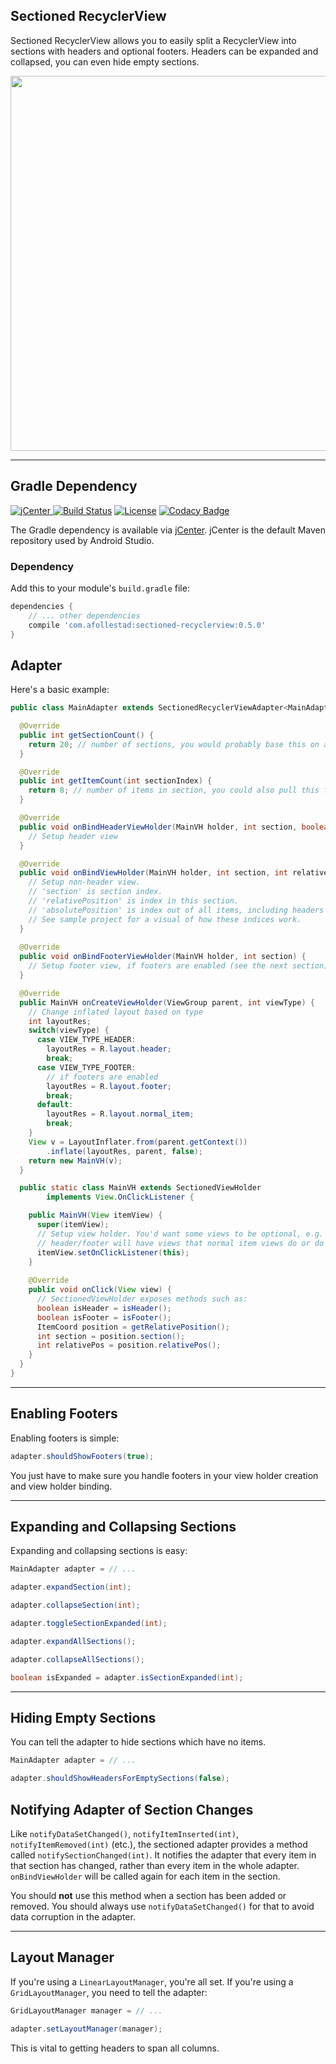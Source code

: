 ## Sectioned RecyclerView

Sectioned RecyclerView allows you to easily split a RecyclerView into sections with headers and optional footers. 
Headers can be expanded and collapsed, you can even hide empty sections. 

<img src="https://raw.githubusercontent.com/afollestad/sectioned-recyclerview/master/art/showcase3.png" width="600" />

---

## Gradle Dependency

[ ![jCenter](https://api.bintray.com/packages/drummer-aidan/maven/sectioned-recyclerview/images/download.svg) ](https://bintray.com/drummer-aidan/maven/sectioned-recyclerview/_latestVersion)
[![Build Status](https://travis-ci.org/afollestad/sectioned-recyclerview.svg)](https://travis-ci.org/afollestad/sectioned-recyclerview)
[![License](https://img.shields.io/badge/license-Apache%202-4EB1BA.svg?style=flat-square)](https://www.apache.org/licenses/LICENSE-2.0.html)
[![Codacy Badge](https://api.codacy.com/project/badge/Grade/e05e387dc66e44b9b22113af59c2cfb7)](https://www.codacy.com/app/drummeraidan_50/sectioned-recyclerview?utm_source=github.com&amp;utm_medium=referral&amp;utm_content=afollestad/sectioned-recyclerview&amp;utm_campaign=Badge_Grade)

The Gradle dependency is available via [jCenter](https://bintray.com/drummer-aidan/maven/sectioned-recyclerview/view).
jCenter is the default Maven repository used by Android Studio.

### Dependency

Add this to your module's `build.gradle` file:

```gradle
dependencies {
    // ... other dependencies
    compile 'com.afollestad:sectioned-recyclerview:0.5.0'
}
```

## Adapter

Here's a basic example:

```java
public class MainAdapter extends SectionedRecyclerViewAdapter<MainAdapter.MainVH> {

  @Override
  public int getSectionCount() {
    return 20; // number of sections, you would probably base this on a data set such as a map
  }

  @Override
  public int getItemCount(int sectionIndex) {
    return 8; // number of items in section, you could also pull this from a map of lists
  }

  @Override
  public void onBindHeaderViewHolder(MainVH holder, int section, boolean expanded) {
    // Setup header view
  }

  @Override
  public void onBindViewHolder(MainVH holder, int section, int relativePosition, int absolutePosition) {
    // Setup non-header view.
    // 'section' is section index.
    // 'relativePosition' is index in this section.
    // 'absolutePosition' is index out of all items, including headers and footers.
    // See sample project for a visual of how these indices work.
  }
  
  @Override
  public void onBindFooterViewHolder(MainVH holder, int section) {
    // Setup footer view, if footers are enabled (see the next section)
  }

  @Override
  public MainVH onCreateViewHolder(ViewGroup parent, int viewType) {
    // Change inflated layout based on type
    int layoutRes;
    switch(viewType) {
      case VIEW_TYPE_HEADER:
        layoutRes = R.layout.header;
        break;
      case VIEW_TYPE_FOOTER:
        // if footers are enabled
        layoutRes = R.layout.footer;
        break;
      default:
        layoutRes = R.layout.normal_item;
        break;
    }
    View v = LayoutInflater.from(parent.getContext())
        .inflate(layoutRes, parent, false);
    return new MainVH(v);
  }

  public static class MainVH extends SectionedViewHolder
        implements View.OnClickListener {

    public MainVH(View itemView) {
      super(itemView);
      // Setup view holder. You'd want some views to be optional, e.g. the 
      // header/footer will have views that normal item views do or do not have.
      itemView.setOnClickListener(this);
    }
    
    @Override
    public void onClick(View view) {
      // SectionedViewHolder exposes methods such as:
      boolean isHeader = isHeader();
      boolean isFooter = isFooter();
      ItemCoord position = getRelativePosition();
      int section = position.section();
      int relativePos = position.relativePos();
    }
  }
}
```

---

## Enabling Footers

Enabling footers is simple:

```java
adapter.shouldShowFooters(true);
```

You just have to make sure you handle footers in your view holder creation and view holder binding.

---

## Expanding and Collapsing Sections

Expanding and collapsing sections is easy:

```java
MainAdapter adapter = // ...

adapter.expandSection(int);

adapter.collapseSection(int);

adapter.toggleSectionExpanded(int);

adapter.expandAllSections();

adapter.collapseAllSections();

boolean isExpanded = adapter.isSectionExpanded(int);
```

---

## Hiding Empty Sections

You can tell the adapter to hide sections which have no items.

```java
MainAdapter adapter = // ...

adapter.shouldShowHeadersForEmptySections(false);
```

## Notifying Adapter of Section Changes

Like `notifyDataSetChanged()`, `notifyItemInserted(int)`, `notifyItemRemoved(int)` (etc.), the 
sectioned adapter provides a method called `notifySectionChanged(int)`. It notifies the adapter 
that every item in that section has changed, rather than every item in the whole adapter. 
`onBindViewHolder` will be called again for each item in the section.

You should **not** use this method when a section has been added or removed. You should always use 
`notifyDataSetChanged()` for that to avoid data corruption in the adapter.

---

## Layout Manager

If you're using a `LinearLayoutManager`, you're all set. If you're using a `GridLayoutManager`,
you need to tell the adapter:

```java
GridLayoutManager manager = // ...

adapter.setLayoutManager(manager);
```

This is vital to getting headers to span all columns.
